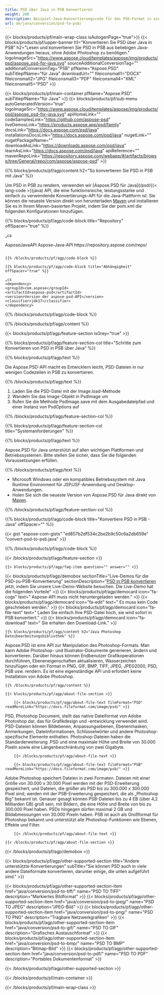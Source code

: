 ```yaml
---
title: PSD über Java in PSB konvertieren
weight: 280
description: Beispiel-Java-Konvertierungscode für das PSD-Format in eine PSB-Datei. Verwenden Sie diesen Beispielcode, um PSD in PSB in jeder Web- oder Desktop-Java-basierten Anwendung zu konvertieren.
url: de/java/conversion/psd-to-psb/
---
```


{{< blocks/products/pf/main-wrap-class isAutogenPage="true">}}
{{< blocks/products/pf/upper-banner h1="Konvertieren Sie PSD über Java in PSB" h2="Lesen und konvertieren Sie PSD in PSB aus beliebigen Java-Anwendungen heraus, ohne Adobe Photoshop zu benötigen." logoImageSrc="https://www.aspose.cloud/templates/aspose/img/products/psd/aspose_psd-for-java.svg" sourceAdditionalConversionTag="" additionalConversionTag="PSB" pfName="Aspose.PSD" subTitlepfName="für Java" downloadUrl="" fileiconsmall1="DOCX" fileiconsmall2="JPG" fileiconsmall3="PDF" fileiconsmall4="XML" fileiconsmall5="PSD" >}}

{{< blocks/products/pf/main-container pfName="Aspose.PSD" subTitlepfName="für Java" >}}
{{< blocks/products/pf/sub-menu autoGeneratedVersion="true" logoImageSrc="https://www.aspose.cloud/templates/aspose/img/products/psd/aspose_psd-for-java.svg" apiHomeLink="" codeSamplesLink="https://github.com/aspose-psd" liveDemosLink="https://products.aspose.app/psd/family" docsLink="https://docs.aspose.com/psd/java" installationsDocsLink="https://docs.aspose.com/psd/java" nugetLink="" nugetPackageName="" downloadAsLink="https://downloads.aspose.com/psd/java" learnAsLink="https://docs.aspose.com/psd/java" apiReference="" mavenRepoLink="https://repository.aspose.com/webapp/#/artifacts/browse/tree/General/repo/com/aspose/aspose-psd" >}}

{{% blocks/products/pf/agp/content h2="So konvertieren Sie PSD in PSB mit Java" %}}

 Um PSD in PSB zu rendern, verwenden wir
 [Aspose.PSD für Java](/psd/{{< lang-code >}}java)
 API, die eine funktionsreiche, leistungsstarke und einfach zu verwendende Konvertierungs-API für die Java-Plattform ist. Sie können die neueste Version direkt von herunterladen
 [Maven](https://repository.aspose.com/webapp/#/artifacts/browse/tree/General/repo/com/aspose/aspose-psd)
 und installieren Sie es in Ihrem Maven-basierten Projekt, indem Sie der pom.xml die folgenden Konfigurationen hinzufügen.

{{% blocks/products/pf/agp/code-block title="Repository" offSpacer="true" %}}

„cs

<repository>
<id>AsposeJavaAPI</id>
<name>Aspose-Java-API</name>
<url>https://repository.aspose.com/repo/</url>
</repository>

```

{{% /blocks/products/pf/agp/code-block %}}

{{% blocks/products/pf/agp/code-block title="Abhängigkeit" offSpacer="true" %}}

„cs
<dependency>
<groupId>com.aspose</groupId>
<artifactId>aspose-psd</artifactId>
<version>Version der aspose-psd-API</version>
<classifier>jdk17</classifier>
</dependency>

```

{{% /blocks/products/pf/agp/code-block %}}

{{% /blocks/products/pf/agp/content %}}

{{< blocks/products/pf/agp/feature-section isGrey="true" >}}

{{% blocks/products/pf/agp/feature-section-col title="Schritte zum Konvertieren von PSD in PSB über Java" %}}

{{% blocks/products/pf/agp/text %}}

 Die Aspose.PSD-API macht es Entwicklern leicht, PSD-Dateien in nur wenigen Codezeilen in PSB zu konvertieren.

{{% /blocks/products/pf/agp/text %}}

1. Laden Sie die PSD-Datei mit der Image.load-Methode
1. Wandeln Sie das Image-Objekt in PsdImage um
1. Rufen Sie die Methode PsdImage.save mit dem Ausgabedateipfad und einer Instanz von PsdOptions auf

{{% /blocks/products/pf/agp/feature-section-col %}}

{{% blocks/products/pf/agp/feature-section-col title="Systemanforderungen" %}}

{{% blocks/products/pf/agp/text %}}

 Aspose.PSD für Java unterstützt auf allen wichtigen Plattformen und Betriebssystemen. Bitte stellen Sie sicher, dass Sie die folgenden Voraussetzungen erfüllen.

{{% /blocks/products/pf/agp/text %}}

- Microsoft Windows oder ein kompatibles Betriebssystem mit Java Runtime Environment für JSP/JSF-Anwendung und Desktop-Anwendungen.
- Holen Sie sich die neueste Version von Aspose.PSD für Java direkt von
 [Maven](https://repository.aspose.com/webapp/#/artifacts/browse/tree/General/repo/com/aspose/aspose-psd).

{{% /blocks/products/pf/agp/feature-section-col %}}

{{% blocks/products/pf/agp/code-block title="Konvertiere PSD in PSB - Java" offSpacer="" %}}

{{< gist "aspose-com-gists" "ed857b2df534c2be2b9c50c6a2db659e" "convert-psd-to-psb.java" >}}

{{% /blocks/products/pf/agp/code-block %}}

{{< /blocks/products/pf/agp/feature-section >}}

    {{< blocks/products/pf/agp/faq-item question="" answer="" >}}
 

<!-- aboutfile Starts -->

{{< blocks/products/pf/agp/demobox sectionTitle="Live-Demos für die PSD-zu-PSB-Konvertierung" sectionDescription="[PSD in PSB konvertieren](https://products.aspose.app/psd/conversion/psd-to-psb) jetzt, indem Sie unsere Live-Demo-Website besuchen. Die Live-Demo hat die folgenden Vorteile" >}}
        {{< blocks/products/pf/agp/democard icon="fa-cogs" text=" Aspose-API muss nicht heruntergeladen werden." >}}
        {{< blocks/products/pf/agp/democard icon="fa-edit" text=" Es muss kein Code geschrieben werden." >}}
        {{< blocks/products/pf/agp/democard icon="fa-file-text" text=" Laden Sie einfach Ihre PSD-Datei hoch, sie wird sofort in PSB konvertiert." >}}
        {{< blocks/products/pf/agp/democard icon="fa-download" text=" Sie erhalten den Download-Link." >}}

    {{% blocks/products/pf/agp/content h2="Java Photoshop Dateibearbeitungsbibliothek" %}}

 Aspose.PSD ist eine API zur Manipulation des Photoshop-Formats. Man kann Adobe Photoshop- und Illustrator-Dokumente generieren, ändern und konvertieren. Darüber hinaus können Endbenutzer Grafikoperationen durchführen, Ebeneneigenschaften aktualisieren, Wasserzeichen hinzufügen oder ein Format in PNG, GIF, BMP, TIFF, JPEG, JPEG2000, PSD, PSB usw. rendern. Es ist eine eigenständige API und erfordert keine Installation von Adobe Photoshop.



    {{% /blocks/products/pf/agp/content %}}

    {{< blocks/products/pf/agp/about-file-section >}}

        {{< blocks/products/pf/agp/about-file-text fileFormat="PSD" readMoreLink="https://docs.fileformat.com/image/psd/" >}}

PSD, Photoshop Document, stellt das native Dateiformat von Adobe Photoshop dar, das für Grafikdesign und -entwicklung verwendet wird. PSD-Dateien können Bildebenen, Anpassungsebenen, Ebenenmasken, Anmerkungen, Dateiinformationen, Schlüsselwörter und andere Photoshop-spezifische Elemente enthalten. Photoshop-Dateien haben die Standarderweiterung .PSD und eine maximale Höhe und Breite von 30.000 Pixeln sowie eine Längenbeschränkung von zwei Gigabyte.


        {{< /blocks/products/pf/agp/about-file-text >}}

        {{< blocks/products/pf/agp/about-file-text fileFormat="PSB" readMoreLink="https://docs.fileformat.com/image/psb/" >}}

Adobe Photoshop speichert Dateien in zwei Formaten. Dateien mit einer Größe von 30.000 x 30.000 Pixel werden mit der PSD-Erweiterung gespeichert, und Dateien, die größer als PSD bis zu 300.000 x 300.000 Pixel sind, werden mit der PSB-Erweiterung gespeichert, die als „Photoshop Big“ bekannt ist. Genauer gesagt können PSB-Dateien bis zu 4 EB (über 4,2 Milliarden GB) groß sein, mit Bildern, die eine Höhe und Breite von bis zu 300.000 Pixel haben. PSDs hingegen dürfen maximal 2 GB und Bildabmessungen von 30.000 Pixeln haben. PSB ist auch als Großformat für Photoshop bekannt und unterstützt alle Photoshop-Funktionen wie Ebenen, Effekte und Filter.


        {{< /blocks/products/pf/agp/about-file-text >}}

    {{< /blocks/products/pf/agp/about-file-section >}}

{{< /blocks/products/pf/agp/demobox >}}

<!-- aboutfile Ends -->

{{< blocks/products/pf/agp/other-supported-section title="Andere unterstützte Konvertierungen" subTitle="Sie können PSD auch in viele andere Dateiformate konvertieren, darunter einige, die unten aufgeführt sind." >}}

{{< blocks/products/pf/agp/other-supported-section-item href="java/conversion/psd-to-tiff/" name="PSD TO TIFF" description="Markiertes Bildformat" >}}
{{< blocks/products/pf/agp/other-supported-section-item href="java/conversion/psd-to-jpeg/" name="PSD TO JPEG" description="JPEG-Bild" >}}
{{< blocks/products/pf/agp/other-supported-section-item href="java/conversion/psd-to-png/" name="PSD TO PNG" description="Tragbare Netzwerkgrafiken" >}}
{{< blocks/products/pf/agp/other-supported-section-item href="java/conversion/psd-to-gif/" name="PSD TO GIF" description="Grafisches Austauschformat" >}}
{{< blocks/products/pf/agp/other-supported-section-item href="java/conversion/psd-to-bmp/" name="PSD TO BMP" description="Bitmap-Bild" >}}
{{< blocks/products/pf/agp/other-supported-section-item href="java/conversion/psd-to-pdf/" name="PSD TO PDF" description="Portables Dokumentenformat" >}}

{{< /blocks/products/pf/agp/other-supported-section >}}

{{< /blocks/products/pf/main-container >}}
    
{{< /blocks/products/pf/main-wrap-class >}}
